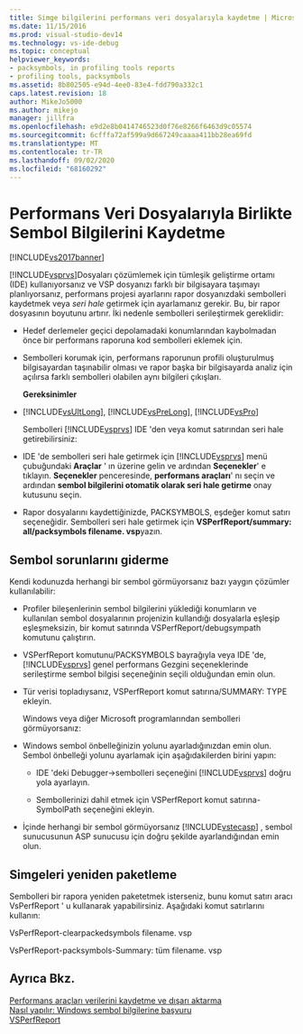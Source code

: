 ```yaml
---
title: Simge bilgilerini performans veri dosyalarıyla kaydetme | Microsoft Docs
ms.date: 11/15/2016
ms.prod: visual-studio-dev14
ms.technology: vs-ide-debug
ms.topic: conceptual
helpviewer_keywords:
- packsymbols, in profiling tools reports
- profiling tools, packsymbols
ms.assetid: 8b802505-e94d-4ee0-83e4-fdd790a332c1
caps.latest.revision: 18
author: MikeJo5000
ms.author: mikejo
manager: jillfra
ms.openlocfilehash: e9d2e8b0414746523d0f76e8266f6463d9c05574
ms.sourcegitcommit: 6cfffa72af599a9d667249caaaa411bb28ea69fd
ms.translationtype: MT
ms.contentlocale: tr-TR
ms.lasthandoff: 09/02/2020
ms.locfileid: "68160292"
---
```

# <a name="saving-symbol-information-with-performance-data-files"></a>Performans Veri Dosyalarıyla Birlikte Sembol Bilgilerini Kaydetme
[!INCLUDE[vs2017banner](../includes/vs2017banner.md)]

[!INCLUDE[vsprvs](../includes/vsprvs-md.md)]Dosyaları çözümlemek için tümleşik geliştirme ortamı (IDE) kullanıyorsanız ve VSP dosyanızı farklı bir bilgisayara taşımayı planlıyorsanız, performans projesi ayarlarını rapor dosyanızdaki sembolleri kaydetmek veya *seri hale* getirmek için ayarlamanız gerekir. Bu, bir rapor dosyasının boyutunu artırır. İki nedenle sembolleri serileştirmek gereklidir:  
  
- Hedef derlemeler geçici depolamadaki konumlarından kaybolmadan önce bir performans raporuna kod sembolleri eklemek için.  
  
- Sembolleri korumak için, performans raporunun profili oluşturulmuş bilgisayardan taşınabilir olması ve rapor başka bir bilgisayarda analiz için açılırsa farklı sembolleri olabilen aynı bilgileri çıkışları.  
  
  **Gereksinimler**  
  
- [!INCLUDE[vsUltLong](../includes/vsultlong-md.md)], [!INCLUDE[vsPreLong](../includes/vsprelong-md.md)], [!INCLUDE[vsPro](../includes/vspro-md.md)]  
  
  Sembolleri [!INCLUDE[vsprvs](../includes/vsprvs-md.md)] IDE 'den veya komut satırından seri hale getirebilirsiniz:  
  
- IDE 'de sembolleri seri hale getirmek için [!INCLUDE[vsprvs](../includes/vsprvs-md.md)] menü çubuğundaki **Araçlar** ' ın üzerine gelin ve ardından **Seçenekler**' e tıklayın. **Seçenekler** penceresinde, **performans araçları**' nı seçin ve ardından **sembol bilgilerini otomatik olarak seri hale getirme** onay kutusunu seçin.  
  
- Rapor dosyalarını kaydettiğinizde, PACKSYMBOLS, eşdeğer komut satırı seçeneğidir. Sembolleri seri hale getirmek için **VSPerfReport/summary: all/packsymbols filename. vsp**yazın.  
  
## <a name="troubleshooting-symbol-problems"></a>Sembol sorunlarını giderme  
 Kendi kodunuzda herhangi bir sembol görmüyorsanız bazı yaygın çözümler kullanılabilir:  
  
- Profiler bileşenlerinin sembol bilgilerini yüklediği konumların ve kullanılan sembol dosyalarının projenizin kullandığı dosyalarla eşleşip eşleşmeksizin, bir komut satırında VSPerfReport/debugsympath komutunu çalıştırın.  
  
- VSPerfReport komutunu/PACKSYMBOLS bayrağıyla veya IDE 'de, [!INCLUDE[vsprvs](../includes/vsprvs-md.md)] genel performans Gezgini seçeneklerinde serileştirme sembol bilgisi seçeneğinin seçili olduğundan emin olun.  
  
- Tür verisi topladıysanız, VSPerfReport komut satırına/SUMMARY: TYPE ekleyin.  
  
  Windows veya diğer Microsoft programlarından sembolleri görmüyorsanız:  
  
- Windows sembol önbelleğinizin yolunu ayarladığınızdan emin olun. Sembol önbelleği yolunu ayarlamak için aşağıdakilerden birini yapın:  
  
  - IDE 'deki Debugger->sembolleri seçeneğini [!INCLUDE[vsprvs](../includes/vsprvs-md.md)] doğru yola ayarlayın.  
  
  - Sembollerinizi dahil etmek için VSPerfReport komut satırına-SymbolPath seçeneğini ekleyin.  
  
- İçinde herhangi bir sembol görmüyorsanız [!INCLUDE[vstecasp](../includes/vstecasp-md.md)] , sembol sunucusunun ASP sunucusu için doğru şekilde ayarlandığından emin olun.  
  
## <a name="repacking-symbols"></a>Simgeleri yeniden paketleme  
 Sembolleri bir rapora yeniden paketetmek isterseniz, bunu komut satırı aracı VsPerfReport ' u kullanarak yapabilirsiniz. Aşağıdaki komut satırlarını kullanın:  
  
 VsPerfReport-clearpackedsymbols filename. vsp  
  
 VsPerfReport-packsymbols-Summary: tüm filename. vsp  
  
## <a name="see-also"></a>Ayrıca Bkz.  
 [Performans araçları verilerini kaydetme ve dışarı aktarma](../profiling/saving-and-exporting-performance-tools-data.md)   
 [Nasıl yapılır: Windows sembol bilgilerine başvuru](../profiling/how-to-reference-windows-symbol-information.md)   
 [VSPerfReport](../profiling/vsperfreport.md)

